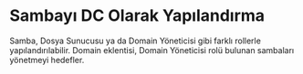# Sambayı DC Olarak Yapılandırma

Samba, Dosya Sunucusu ya da Domain Yöneticisi gibi farklı rollerle yapılandırılabilir. Domain eklentisi,  Domain Yöneticisi rolü bulunan sambaları yönetmeyi hedefler. 

